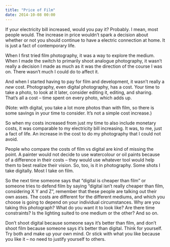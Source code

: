 ```yaml
---
title: "Price of Film"
date: 2014-10-08 00:00
---
```


If your electricity bill increased, would you pay it? Probably. I mean, most people would. The increase in price wouldn’t spark a decision about whether or not you should continue to have a electric connection at home. It is just a fact of contemporary life.

When I first tried film photography, it was a way to explore the medium. When I made the switch to primarily shoot analogue photography, it wasn’t really a decision I made as much as it was the direction of the course I was on. There wasn’t much I could do to affect it.

<!-- more -->

And when I started having to pay for film and development, it wasn’t really a _new_ cost. Photography, even digital photography, has a cost. Your time to take a photo, to look at it later, consider editing it, editing, and sharing. That’s all a cost – time spent on every photo, which adds up.

(Note: with digital, you take a lot more photos than with film, so there is some savings in your time to consider. It’s not a simple cost increase.)

So when my costs increased from just my time to also include monetary costs, it was comparable to my electricity bill increasing. It was, to me, just a fact of life. An increase in the cost to do my photography that I could not avoid.

People who compare the costs of film vs digital are kind of missing the point. A painter would not decide to use watercolour or oil paints because of a difference in their costs – they would use whatever tool would help them to best realize their vision. So, too, is it in photography. Some shots I take digitally. Most I take on film.

So the next time someone says that “digital is cheaper than film” or someone tries to defend film by saying “digital isn’t really cheaper than film, considering X Y and Z”, remember that these people are talking out their own asses. The costs are different for the different mediums, and which you choose is going to depend on your individual circumstances. Why are you taking this photograph? What do you want it to look like? Are there time constraints? Is the lighting suited to one medium or the other? And so on.

Don’t shoot digital because someone says it’s better than film, and don’t shoot film because someone says it’s better than digital. Think for yourself. Try both and make up your own mind. Or stick with what you like because you like it – no need to justify yourself to others.

